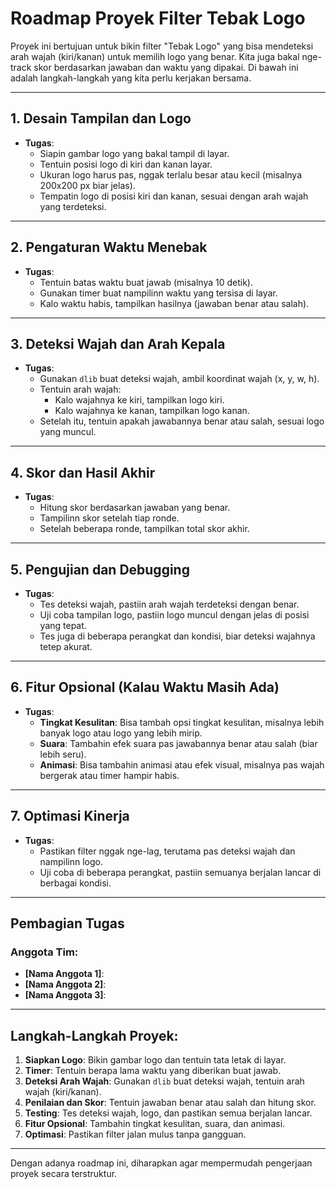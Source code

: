 # Roadmap Proyek Filter Tebak Logo

Proyek ini bertujuan untuk bikin filter "Tebak Logo" yang bisa mendeteksi arah wajah (kiri/kanan) untuk memilih logo yang benar. Kita juga bakal nge-track skor berdasarkan jawaban dan waktu yang dipakai. Di bawah ini adalah langkah-langkah yang kita perlu kerjakan bersama.

---

## 1. Desain Tampilan dan Logo

- **Tugas**:
  - Siapin gambar logo yang bakal tampil di layar.
  - Tentuin posisi logo di kiri dan kanan layar.
  - Ukuran logo harus pas, nggak terlalu besar atau kecil (misalnya 200x200 px biar jelas).
  - Tempatin logo di posisi kiri dan kanan, sesuai dengan arah wajah yang terdeteksi.

---

## 2. Pengaturan Waktu Menebak

- **Tugas**:
  - Tentuin batas waktu buat jawab (misalnya 10 detik).
  - Gunakan timer buat nampilinn waktu yang tersisa di layar.
  - Kalo waktu habis, tampilkan hasilnya (jawaban benar atau salah).

---

## 3. Deteksi Wajah dan Arah Kepala

- **Tugas**:
  - Gunakan `dlib` buat deteksi wajah, ambil koordinat wajah (x, y, w, h).
  - Tentuin arah wajah: 
    - Kalo wajahnya ke kiri, tampilkan logo kiri.
    - Kalo wajahnya ke kanan, tampilkan logo kanan.
  - Setelah itu, tentuin apakah jawabannya benar atau salah, sesuai logo yang muncul.

---

## 4. Skor dan Hasil Akhir

- **Tugas**:
  - Hitung skor berdasarkan jawaban yang benar.
  - Tampilinn skor setelah tiap ronde.
  - Setelah beberapa ronde, tampilkan total skor akhir.

---

## 5. Pengujian dan Debugging

- **Tugas**:
  - Tes deteksi wajah, pastiin arah wajah terdeteksi dengan benar.
  - Uji coba tampilan logo, pastiin logo muncul dengan jelas di posisi yang tepat.
  - Tes juga di beberapa perangkat dan kondisi, biar deteksi wajahnya tetep akurat.

---

## 6. Fitur Opsional (Kalau Waktu Masih Ada)

- **Tugas**:
  - **Tingkat Kesulitan**: Bisa tambah opsi tingkat kesulitan, misalnya lebih banyak logo atau logo yang lebih mirip.
  - **Suara**: Tambahin efek suara pas jawabannya benar atau salah (biar lebih seru).
  - **Animasi**: Bisa tambahin animasi atau efek visual, misalnya pas wajah bergerak atau timer hampir habis.

---

## 7. Optimasi Kinerja

- **Tugas**:
  - Pastikan filter nggak nge-lag, terutama pas deteksi wajah dan nampilinn logo.
  - Uji coba di beberapa perangkat, pastiin semuanya berjalan lancar di berbagai kondisi.

---

## Pembagian Tugas

### Anggota Tim:
- **[Nama Anggota 1]**:
- **[Nama Anggota 2]**:
- **[Nama Anggota 3]**:

---

## Langkah-Langkah Proyek:

1. **Siapkan Logo**: Bikin gambar logo dan tentuin tata letak di layar.
2. **Timer**: Tentuin berapa lama waktu yang diberikan buat jawab.
3. **Deteksi Arah Wajah**: Gunakan `dlib` buat deteksi wajah, tentuin arah wajah (kiri/kanan).
4. **Penilaian dan Skor**: Tentuin jawaban benar atau salah dan hitung skor.
5. **Testing**: Tes deteksi wajah, logo, dan pastikan semua berjalan lancar.
6. **Fitur Opsional**: Tambahin tingkat kesulitan, suara, dan animasi.
7. **Optimasi**: Pastikan filter jalan mulus tanpa gangguan.

---

Dengan adanya roadmap ini, diharapkan agar mempermudah pengerjaan proyek secara terstruktur.